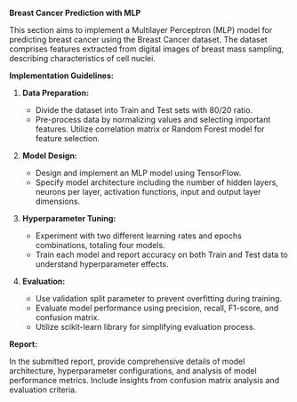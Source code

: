 
**Breast Cancer Prediction with MLP**

This section aims to implement a Multilayer Perceptron (MLP) model for predicting breast cancer using the Breast Cancer dataset. The dataset comprises features extracted from digital images of breast mass sampling, describing characteristics of cell nuclei.

**Implementation Guidelines:**

1. **Data Preparation:**
   - Divide the dataset into Train and Test sets with 80/20 ratio.
   - Pre-process data by normalizing values and selecting important features. Utilize correlation matrix or Random Forest model for feature selection.

2. **Model Design:**
   - Design and implement an MLP model using TensorFlow.
   - Specify model architecture including the number of hidden layers, neurons per layer, activation functions, input and output layer dimensions.

3. **Hyperparameter Tuning:**
   - Experiment with two different learning rates and epochs combinations, totaling four models.
   - Train each model and report accuracy on both Train and Test data to understand hyperparameter effects.

4. **Evaluation:**
   - Use validation split parameter to prevent overfitting during training.
   - Evaluate model performance using precision, recall, F1-score, and confusion matrix.
   - Utilize scikit-learn library for simplifying evaluation process.


**Report:**

In the submitted report, provide comprehensive details of model architecture, hyperparameter configurations, and analysis of model performance metrics. Include insights from confusion matrix analysis and evaluation criteria.
